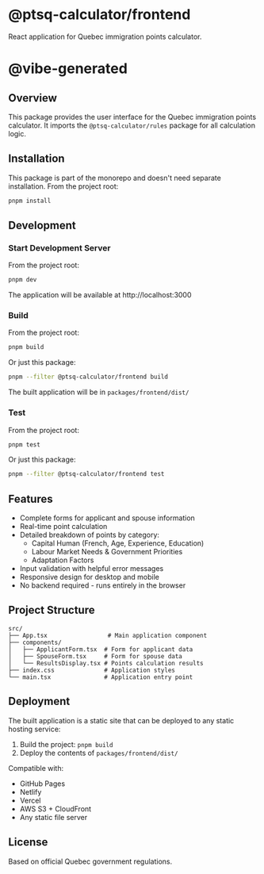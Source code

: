 # @ptsq-calculator/frontend

React application for Quebec immigration points calculator.

# @vibe-generated

## Overview

This package provides the user interface for the Quebec immigration points calculator. It imports the `@ptsq-calculator/rules` package for all calculation logic.

## Installation

This package is part of the monorepo and doesn't need separate installation. From the project root:

```bash
pnpm install
```

## Development

### Start Development Server

From the project root:
```bash
pnpm dev
```

The application will be available at http://localhost:3000

### Build

From the project root:
```bash
pnpm build
```

Or just this package:
```bash
pnpm --filter @ptsq-calculator/frontend build
```

The built application will be in `packages/frontend/dist/`

### Test

From the project root:
```bash
pnpm test
```

Or just this package:
```bash
pnpm --filter @ptsq-calculator/frontend test
```

## Features

- Complete forms for applicant and spouse information
- Real-time point calculation
- Detailed breakdown of points by category:
  - Capital Human (French, Age, Experience, Education)
  - Labour Market Needs & Government Priorities
  - Adaptation Factors
- Input validation with helpful error messages
- Responsive design for desktop and mobile
- No backend required - runs entirely in the browser

## Project Structure

```
src/
├── App.tsx                 # Main application component
├── components/
│   ├── ApplicantForm.tsx  # Form for applicant data
│   ├── SpouseForm.tsx     # Form for spouse data
│   └── ResultsDisplay.tsx # Points calculation results
├── index.css              # Application styles
└── main.tsx               # Application entry point
```

## Deployment

The built application is a static site that can be deployed to any static hosting service:

1. Build the project: `pnpm build`
2. Deploy the contents of `packages/frontend/dist/`

Compatible with:
- GitHub Pages
- Netlify
- Vercel
- AWS S3 + CloudFront
- Any static file server

## License

Based on official Quebec government regulations.